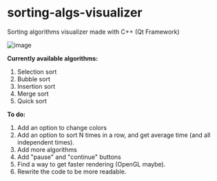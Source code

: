 # sorting-algs-visualizer
Sorting algorithms visualizer made with C++ (Qt Framework)

![image](https://user-images.githubusercontent.com/53125005/126044431-4f1e434a-68a5-4b36-aca8-a9b8f15f3e26.png)

**Currently available algorithms:**
  1. Selection sort
  2. Bubble sort
  3. Insertion sort
  4. Merge sort
  5. Quick sort

**To do:**
  1. Add an option to change colors
  2. Add an option to sort N times in a row, and get average time (and all independent times).
  3. Add more algorithms
  4. Add "pause" and "continue" buttons
  5. Find a way to get faster rendering (OpenGL maybe).
  6. Rewrite the code to be more readable.
